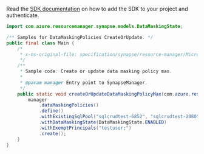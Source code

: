 Read the [SDK documentation](https://github.com/Azure/azure-sdk-for-java/blob/azure-resourcemanager-synapse_1.0.0-beta.3/sdk/synapse/azure-resourcemanager-synapse/README.md) on how to add the SDK to your project and authenticate.

```java
import com.azure.resourcemanager.synapse.models.DataMaskingState;

/** Samples for DataMaskingPolicies CreateOrUpdate. */
public final class Main {
    /*
     * x-ms-original-file: specification/synapse/resource-manager/Microsoft.Synapse/stable/2021-06-01/examples/DataMaskingPolicyCreateOrUpdateMax.json
     */
    /**
     * Sample code: Create or update data masking policy max.
     *
     * @param manager Entry point to SynapseManager.
     */
    public static void createOrUpdateDataMaskingPolicyMax(com.azure.resourcemanager.synapse.SynapseManager manager) {
        manager
            .dataMaskingPolicies()
            .define()
            .withExistingSqlPool("sqlcrudtest-6852", "sqlcrudtest-2080", "sqlcrudtest-331")
            .withDataMaskingState(DataMaskingState.ENABLED)
            .withExemptPrincipals("testuser;")
            .create();
    }
}
```

